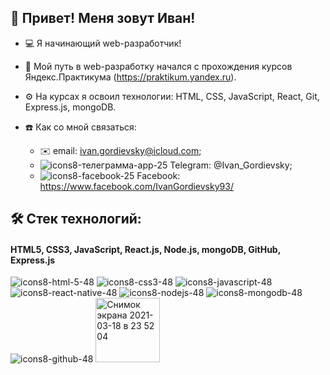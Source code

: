 👋 Привет! Меня зовут Иван!
----------------------------
- 💻 Я начинающий web-разработчик!
- 🏫 Мой путь в web-разработку начался с прохождения курсов Яндекс.Практикума (https://praktikum.yandex.ru).
- ⚙️ На курсах я освоил технологии: HTML, CSS, JavaScript, React, Git, Express.js, mongoDB. 



- ☎️ Как со мной связаться:
  * ✉️ email: ivan.gordievsky@icloud.com;
  * ![icons8-телеграмма-app-25](https://user-images.githubusercontent.com/67991407/111701451-ecb2d600-884b-11eb-89b8-af319ddb4e92.png)
 Telegram: @Ivan_Gordievsky;
  * ![icons8-facebook-25](https://user-images.githubusercontent.com/67991407/111701618-2683dc80-884c-11eb-88da-c62fb417ab08.png) Facebook: https://www.facebook.com/IvanGordievsky93/


    
    
🛠 Стек технологий:
-------------------
#### HTML5, CSS3, JavaScript, React.js, Node.js, mongoDB, GitHub, Express.js ####
![icons8-html-5-48](https://user-images.githubusercontent.com/67991407/111693883-3bf40900-8842-11eb-987b-aa71191252fa.png)
![icons8-css3-48](https://user-images.githubusercontent.com/67991407/111693879-3b5b7280-8842-11eb-92d3-fcd5387a3663.png)
![icons8-javascript-48](https://user-images.githubusercontent.com/67991407/111693886-3c8c9f80-8842-11eb-9f4c-4a6c42b0ef30.png)
![icons8-react-native-48](https://user-images.githubusercontent.com/67991407/111693890-3c8c9f80-8842-11eb-94f3-3446265729ef.png)
![icons8-nodejs-48](https://user-images.githubusercontent.com/67991407/111694077-75c50f80-8842-11eb-8bd0-3a2176af0385.png)
![icons8-mongodb-48](https://user-images.githubusercontent.com/67991407/111694829-71e5bd00-8843-11eb-9797-570f9088f938.png)
![icons8-github-48](https://user-images.githubusercontent.com/67991407/111693881-3bf40900-8842-11eb-8bcc-62ac7c44e8fb.png)
<img width="103" alt="Снимок экрана 2021-03-18 в 23 52 04" src="https://user-images.githubusercontent.com/67991407/111696125-f97ffb80-8844-11eb-8c3f-31d5e2bea013.png">
